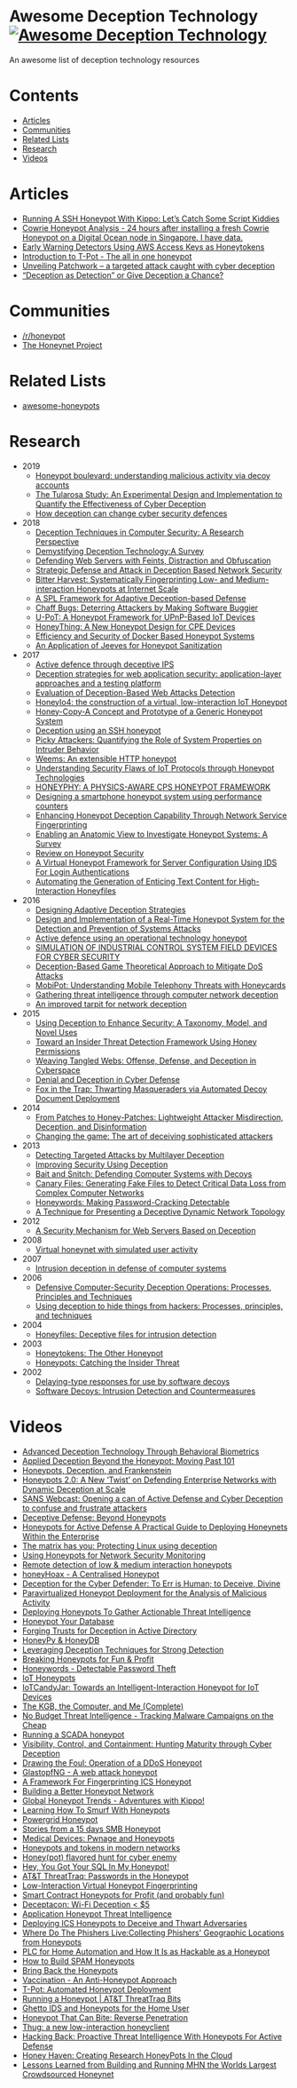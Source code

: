 # Awesome Deception Technology [![Awesome Deception Technology](https://cdn.rawgit.com/sindresorhus/awesome/d7305f38d29fed78fa85652e3a63e154dd8e8829/media/badge.svg)](https://github.com/sindresorhus/awesome)

An awesome list of deception technology resources

# Contents
- [Articles](#articles)
- [Communities](#communities)
- [Related Lists](#related-lists)
- [Research](#research)
- [Videos](#videos)

# Articles
- [Running A SSH Honeypot With Kippo: Let’s Catch Some Script Kiddies](http://blog.macuyiko.com/post/2011/running-a-ssh-honeypot-with-kippo-lets-catch-some-script-kiddies.html)
- [Cowrie Honeypot Analysis - 24 hours after installing a fresh Cowrie Honeypot 
on a Digital Ocean node in Singapore. I have data.](https://hackertarget.com/cowrie-honeypot-analysis-24hrs/)
- [Early Warning Detectors Using AWS Access Keys as Honeytokens](https://blog.rapid7.com/2016/11/30/early-warning-detectors-using-aws-access-keys-honeytokens/)
- [Introduction to T-Pot - The all in one honeypot](https://northsec.tech/introduction-to-t-pot-the-all-in-one-honeypot/)
- [Unveiling Patchwork – a targeted attack caught with cyber deception](https://cymmetria.com/research/patchwork-targeted-attack/)
- [“Deception as Detection” or Give Deception a Chance?](https://blogs.gartner.com/anton-chuvakin/2016/01/08/deception-as-detection-or-give-deception-a-chance/)

# Communities
- [/r/honeypot](https://www.reddit.com/r/honeypot/)
- [The Honeynet Project](https://www.honeynet.org/)

# Related Lists
- [awesome-honeypots](https://github.com/paralax/awesome-honeypots)

# Research
- 2019
  - [Honeypot boulevard: understanding malicious activity via decoy accounts](http://discovery.ucl.ac.uk/10066774/)
  - [The Tularosa Study: An Experimental Design and Implementation to
Quantify the Effectiveness of Cyber Deception](https://scholarspace.manoa.hawaii.edu/bitstream/10125/60164/0724.pdf)
  - [How deception can change cyber security defences](https://www.sciencedirect.com/science/article/pii/S1361372319300089)
- 2018
  - [Deception Techniques in Computer Security: A Research Perspective](https://dl.acm.org/citation.cfm?doid=3236632.3214305)
  - [Demystifying Deception Technology:A Survey](https://arxiv.org/abs/1804.06196)
  - [Defending Web Servers with Feints, Distraction and Obfuscation](https://www.researchgate.net/publication/321319199_Defending_Web_Servers_with_Feints_Distraction_and_Obfuscation)
  - [Strategic Defense and Attack in Deception Based Network Security](https://www.researchgate.net/publication/321319096_Strategic_Defense_and_Attack_in_Deception_Based_Network_Security)
  - [Bitter Harvest: Systematically Fingerprinting Low- and Medium-interaction Honeypots at Internet Scale](https://www.usenix.org/conference/woot18/presentation/vetterl)
  - [A SPL Framework for Adaptive Deception-based Defense](https://core.ac.uk/download/pdf/143481525.pdf)
  - [Chaff Bugs: Deterring Attackers by Making Software Buggier](https://arxiv.org/abs/1808.00659)
  - [U-PoT: A Honeypot Framework for UPnP-Based
IoT Devices](https://arxiv.org/pdf/1812.05558.pdf)
  - [HoneyThing: A New Honeypot Design for CPE Devices](http://itiis.org/digital-library/manuscript/2130)
  - [Efficiency and Security of Docker Based Honeypot Systems](http://docs.mipro-proceedings.com/iss/iss_07_5091.pdf)
  - [An Application of Jeeves for Honeypot Sanitization](http://www.cs.umd.edu/sites/default/files/scholarly_papers/Webster%2C%20Ashton_1801.pdf)
- 2017
  - [Active defence through deceptive IPS](https://www.semanticscholar.org/paper/Active-defence-through-deceptive-IPS-Machas/f1130c28890ddcf147d1ed3476ebb06b4ea2b494)
  - [Deception strategies for web
application security: application-layer
approaches and a testing platform](https://ltu.diva-portal.org/smash/get/diva2:1114330/FULLTEXT02.pdf)
  - [Evaluation of Deception-Based Web Attacks Detection
](http://s3.eurecom.fr/docs/mtd17_han_deception.pdf)
  - [HoneyIo4: the construction of a virtual, low-interaction IoT Honeypot](https://upcommons.upc.edu/bitstream/handle/2117/108166/Alejandro_Guerra_Manzanares.pdf)
  - [Honey-Copy-A Concept and Prototype of a Generic Honeypot System](https://www.researchgate.net/publication/321805754_Honey-Copy-A_Concept_and_Prototype_of_a_Generic_Honeypot_System)
  - [Deception using an SSH honeypot](https://calhoun.nps.edu/bitstream/handle/10945/56156/17Sep_McCaughey_Ryan.pdf)
  - [Picky Attackers: Quantifying the Role of System Properties on
Intruder Behavior](https://www.securitee.org/files/pickyattackers_acsac2017.pdf)
  - [Weems: An extensible HTTP honeypot](https://researchspace.csir.co.za/dspace/bitstream/handle/10204/9691/Pearson_19652_2017.pdf)
  - [Understanding Security Flaws of IoT Protocols through Honeypot Technologies](https://repository.tudelft.nl/islandora/object/uuid:f4be5514-e9df-499a-8eea-f78c510d3346?collection=education)
  - [HONEYPHY: A PHYSICS-AWARE CPS HONEYPOT FRAMEWORK
](https://smartech.gatech.edu/bitstream/handle/1853/58329/LITCHFIELD-THESIS-2017.pdf)
  - [Designing a smartphone honeypot system using performance counters](https://www.sciencedirect.com/science/article/pii/S2405609X16304225)
  - [Enhancing Honeypot Deception Capability
Through Network Service Fingerprinting
](http://iopscience.iop.org/article/10.1088/1742-6596/801/1/012057/pdf)
  - [Enabling an Anatomic View to Investigate
Honeypot Systems: A Survey](https://arxiv.org/ftp/arxiv/papers/1704/1704.05357.pdf)
  - [Review on Honeypot Security](https://www.irjet.net/archives/V4/i6/IRJET-V4I6221.pdf)
  - [A Virtual Honeypot Framework for Server Configuration Using IDS
For Login Authentications](https://www.ijrter.com/papers/volume-3/issue-5/a-virtual-honeypot-framework-for-server-configuration-using-ids-for-login-authentications.pdf)
  - [Automating the Generation of Enticing Text Content for High-Interaction
Honeyfiles](https://core.ac.uk/download/pdf/77240199.pdf)
- 2016
  - [Designing Adaptive Deception Strategies](http://nova-lincs.di.fct.unl.pt/system/publication_files/files/000/000/645/original/DesigningAdaptiveDeceptionStrategies.pdf?1469118788)
  - [Design and Implementation of a Real-Time
Honeypot System for the Detection and
Prevention of Systems Attacks](https://repository.stcloudstate.edu/cgi/viewcontent.cgi?referer=&httpsredir=1&article=1011&context=msia_etds)
  - [Active defence using an operational technology honeypot](https://www.atkinsglobal.com/~/media/Files/A/Atkins-Corporate/uk-and-europe/services-documents/cyber/Active%20defence%20with%20an%20OT%20honeypot.pdf)
  - [SIMULATION OF INDUSTRIAL CONTROL SYSTEM
FIELD DEVICES FOR CYBER SECURITY](http://www.diva-portal.org/smash/get/diva2:1076710/FULLTEXT01.pdf)
  - [Deception-Based Game Theoretical Approach to Mitigate DoS Attacks](https://www.researchgate.net/publication/313076022_Deception-Based_Game_Theoretical_Approach_to_Mitigate_DoS_Attacks)
  - [MobiPot: Understanding Mobile
Telephony Threats with Honeycards](http://www.madlab.it/papers/mobipot.pdf)
  - [Gathering threat intelligence through computer network
deception](https://www.osti.gov/servlets/purl/1368844)
  - [An improved tarpit for network deception](https://calhoun.nps.edu/handle/10945/48595)
- 2015
  - [Using Deception to Enhance Security: A Taxonomy, Model, and Novel Uses](https://www.meshekah.com/publication/reports/phd_thesis_using-deception-to-enhance-security.pdf)
  - [Toward an Insider Threat Detection Framework
Using Honey Permissions](http://people.tamu.edu/~kaghazgaran/papers/JISIS-15.pdf)
  - [Weaving Tangled Webs: Offense, Defense, and
Deception in Cyberspace](http://deterrence.ucsd.edu/_files/Weaving%20Tangled%20Webs_%20Offense%20Defense%20and%20Deception%20in%20Cyberspace.pdf)
  - [Denial and Deception in Cyber Defense](https://www.researchgate.net/publication/275270540_Denial_and_Deception_in_Cyber_Defense)
  - [Fox in the Trap: Thwarting Masqueraders via Automated
Decoy Document Deployment](http://ids.cs.columbia.edu/sites/default/files/eurosec_15_0.pdf)
- 2014
  - [From Patches to Honey-Patches: Lightweight
Attacker Misdirection, Deception, and Disinformation](https://www.utd.edu/~kxh060100/araujo14ccs.pdf)
  - [Changing the game: The art of deceiving sophisticated
attackers](https://ccdcoe.org/cycon/2014/proceedings/d2r2s6_serrano.pdf)
- 2013
  - [Detecting Targeted Attacks by Multilayer
Deception](https://www.riverpublishers.com/journal/journal_articles/RP_Journal_2245-1439_224.pdf)
  - [Improving Security Using Deception](https://www.meshekah.com/publication/reports/improving_security_using_deception.pdf)
  - [Bait and Snitch: Defending Computer Systems with
Decoys
](http://www.cs.columbia.edu/nsl/papers/2012/baitsnitch.cip12.pdf)
  - [Canary Files: Generating Fake Files to Detect Critical Data Loss from Complex Computer Networks](http://sdiwc.net/digital-library/canary-files-generating-fake-files-to-detect-critical-data-loss-from-complex-computer-networks.html)
  - [Honeywords: Making Password-Cracking Detectable](https://people.csail.mit.edu/rivest/pubs/JR13.pdf)
  - [A Technique for Presenting a Deceptive
Dynamic Network Topology](https://calhoun.nps.edu/bitstream/handle/10945/32911/13Mar_Trassare_Samuel.pdf?sequence=1&isAllowed=y)
- 2012
  - [A Security Mechanism for Web Servers Based on
Deception](http://worldcomp-proceedings.com/proc/p2012/ICM2321.pdf)
- 2008
  - [Virtual honeynet with simulated user activity
](https://dspace.cuni.cz/bitstream/handle/20.500.11956/18926/DPTX_0_0_11320_0_211885_0_41221.pdf)
- 2007
  - [Intrusion deception in defense of computer systems](https://calhoun.nps.edu/bitstream/handle/10945/3534/07Mar_Goh.pdf?sequence=1&isAllowed=y)
- 2006
  - [Defensive Computer-Security Deception Operations: Processes, Principles and Techniques](https://repository.lib.ncsu.edu/bitstream/handle/1840.16/5648/etd.pdf?sequence=1&isAllowed=y)
  - [Using deception to hide things from hackers: Processes, principles, and
techniques](https://pdfs.semanticscholar.org/d6ea/917966221a7bccc9a74418582f2cb1b6e497.pdf)
- 2004
  - [Honeyfiles: Deceptive files for intrusion detection](https://www.researchgate.net/publication/4147587_Honeyfiles_Deceptive_files_for_intrusion_detection)
- 2003
  - [Honeytokens: The Other Honeypot](https://www.symantec.com/connect/articles/honeytokens-other-honeypot)
  - [Honeypots: Catching the
Insider Threat](https://www.acsac.org/2003/papers/spitzner-slides.pdf)
- 2002
  - [Delaying-type responses for use by software decoys
](https://core.ac.uk/download/pdf/36698753.pdf)
  - [Software Decoys: Intrusion Detection and Countermeasures](https://www.researchgate.net/publication/242426017_Software_Decoys_Intrusion_Detection_and_Countermeasures)
  
# Videos
- [Advanced Deception Technology Through Behavioral Biometrics](https://www.youtube.com/watch?v=CkFEDPPg9L0)
- [Applied Deception Beyond the Honeypot: Moving Past 101](https://www.youtube.com/watch?v=ctrHLkpzoMk)
- [Honeypots, Deception, and Frankenstein](https://www.youtube.com/watch?v=k81xKjCEeqE)
- [Honeypots 2.0: A New ‘Twist’ on Defending Enterprise Networks with Dynamic Deception at Scale](https://www.youtube.com/watch?v=0lVqOsPmr6c)
- [SANS Webcast: Opening a can of Active Defense and Cyber Deception to confuse and frustrate attackers](https://www.youtube.com/watch?v=bQH1XEPiykM)
- [Deceptive Defense: Beyond Honeypots](https://youtu.be/ZxbtFJBpKGg)
- [Honeypots for Active Defense A Practical Guide to Deploying Honeynets Within the Enterprise](https://youtu.be/zDTqY3ehA74)
- [The matrix has you: Protecting Linux using deception](https://youtu.be/abamlxFHElw)
- [Using Honeypots for Network Security Monitoring](https://youtu.be/T3x4FDYdr14)
- [Remote detection of low & medium interaction honeypots](https://youtu.be/9qw-DichVGg)
- [honeyHoax - A Centralised Honeypot](https://youtu.be/sYRBPkTErYo)
- [Deception for the Cyber Defender: To Err is Human; to Deceive, Divine](https://youtu.be/nCYnTXCfb1o)
- [Paravirtualized Honeypot Deployment for the Analysis of Malicious Activity](https://youtu.be/vpjQeyXfByY)
- [Deploying Honeypots To Gather Actionable Threat Intelligence](https://youtu.be/xC9wJOwqxis)
- [Honeypot Your Database](https://youtu.be/h91Lja1Lo1M)
- [Forging Trusts for Deception in Active Directory](https://youtu.be/EEceX5x2JY8)
- [HoneyPy & HoneyDB](https://youtu.be/k9O1Y9N3bvU)
- [Leveraging Deception Techniques for Strong Detection](https://youtu.be/447MiGxPnfQ)
- [Breaking Honeypots for Fun & Profit](https://youtu.be/HiZdkBAFp7Q)
- [Honeywords - Detectable Password Theft](https://youtu.be/u0DaVve_v5A)
- [IoT Honeypots](https://youtu.be/YAzaITDt_Ac)
- [IoTCandyJar: Towards an Intelligent-Interaction Honeypot for IoT Devices](https://youtu.be/r6Ymr0yR_EY)
- [The KGB, the Computer, and Me (Complete)](https://www.youtube.com/watch?v=EcKxaq1FTac)
- [No Budget Threat Intelligence - Tracking Malware Campaigns on the Cheap](https://www.youtube.com/watch?v=DKfWukYffsE)
- [Running a SCADA honeypot](https://vimeo.com/3178442)
- [Visibility, Control, and Containment: Hunting Maturity through Cyber Deception](https://youtu.be/OvFfVDjGdtI)
- [Drawing the Foul: Operation of a DDoS Honeypot](https://youtu.be/ifp8l2yx7JA)
- [GlastopfNG - A web attack honeypot](https://youtu.be/rO8ofPV_5k8)
- [A Framework For Fingerprinting ICS Honeypot](https://youtu.be/7EWSrGnFEEM)
- [Building a Better Honeypot Network ](https://youtu.be/g1WXml_6NOE)
- [Global Honeypot Trends - Adventures with Kippo!](https://youtu.be/rjd-r4WA0PU)
- [Learning How To Smurf With Honeypots](https://youtu.be/g3qDCv0Hy50)
- [Powergrid Honeypot](https://youtu.be/bkNaj1KnLA8)
- [Stories from a 15 days SMB Honeypot](https://youtu.be/z8vPrXFa3Ws)
- [Medical Devices: Pwnage and Honeypots](https://youtu.be/pd91c5ZwSf0)
- [Honeypots and tokens in modern networks](https://youtu.be/BRsrK3hNAXo)
- [Honey(pot) flavored hunt for cyber enemy ](https://youtu.be/TfkECJhal-o)
- [Hey, You Got Your SQL In My Honeypot!](https://youtu.be/bSUwIBog298)
- [AT&T ThreatTraq: Passwords in the Honeypot](https://youtu.be/1SJJuMDIQGE)
- [Low-Interaction Virtual Honeypot Fingerprinting](https://youtu.be/9zhnlTHtwKM)
- [Smart Contract Honeypots for Profit (and probably fun)](https://youtu.be/Lj0J7_a1AVQ)
- [Deceptacon: Wi-Fi Deception < $5](https://youtu.be/pA4MuhebEwA)
- [Application Honeypot Threat Intelligence](https://youtu.be/qqeWNWKwX20)
- [Deploying ICS Honeypots to Deceive and Thwart Adversaries](https://youtu.be/43IMRroL1tA)
- [Where Do The Phishers Live:Collecting Phishers' Geographic Locations from Honeypots](https://youtu.be/4RxO8uxt6Yo)
- [PLC for Home Automation and How It Is as Hackable as a Honeypot](https://youtu.be/YZEAfHD98wQ)
- [How to Build SPAM Honeypots](https://youtu.be/xOK4SPBzMLE)
- [Bring Back the Honeypots](https://youtu.be/W7U2u-qLAB8)
- [Vaccination - An Anti-Honeypot Approach](https://youtu.be/LH4zoTTHmjM)
- [T-Pot: Automated Honeypot Deployment](https://youtu.be/Hj5f-FezW3Q)
- [Running a Honeypot | AT&T ThreatTraq Bits](https://youtu.be/exPzqr1ka4Q)
- [Ghetto IDS and Honeypots for the Home User](https://youtu.be/1hXkgepG67I)
- [Honeypot That Can Bite: Reverse Penetration](https://youtu.be/UxARvQstVRg)
- [Thug: a new low-interaction honeyclient](https://youtu.be/nU-hr4oQ_bA)
- [Hacking Back: Proactive Threat Intelligence With Honeypots For Active Defense](https://youtu.be/5Z50Nh7rNIs)
- [Honey Haven: Creating Research HoneyPots In the Cloud](https://youtu.be/GdVMIgijwvU)
- [Lessons Learned from Building and Running MHN the Worlds Largest Crowdsourced Honeynet](https://youtu.be/Zd1Br8TW1mk)

